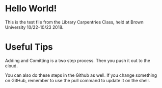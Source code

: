 # Hello World!

This is the test file from the Library Carpentries Class, held at Brown University 10/22-10/23 2018. 

# Useful Tips

Adding and Comitting is a two step process. Then you push it out to the cloud. 

You can also do these steps in the Github as well. If you change something on GitHub, remember to use the pull command to update it on the shell. 

